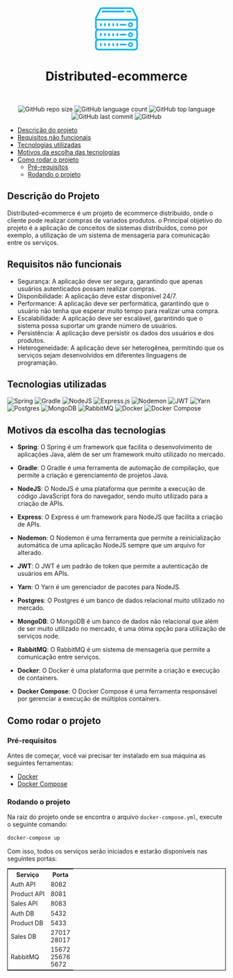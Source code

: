 <div align="center">
    <img src="./asserts/logo.png" alt="Logo" width="100">
</div>

<h1 align="center">Distributed-ecommerce</h1>

<br>


<div align="center">

![GitHub repo size](https://img.shields.io/github/repo-size/Joaonorr/distributed-ecommerce)
![GitHub language count](https://img.shields.io/github/languages/count/Joaonorr/distributed-ecommerce)
![GitHub top language](https://img.shields.io/github/languages/top/Joaonorr/distributed-ecommerce)
![GitHub last commit](https://img.shields.io/github/last-commit/Joaonorr/distributed-ecommerce)
![GitHub](https://img.shields.io/github/license/Joaonorr/distributed-ecommerce)

</div>

- [Descrição do projeto](#descrição-do-projeto)
- [Requisitos não funcionais](#requisitos-não-funcionais)
- [Tecnologias utilizadas](#tecnologias-utilizadas)
- [Motivos da escolha das tecnologias](#motivos-da-escolha-das-tecnologias)
- [Como rodar o projeto](#como-rodar-o-projeto)
    - [Pré-requisitos](#pré-requisitos)
    - [Rodando o projeto](#rodando-o-projeto)

## Descrição do Projeto

Distributed-ecommerce é um projeto de ecommerce distribuído, onde o cliente pode realizar compras de variados produtos.
o Principal objetivo do projeto é a aplicação de conceitos de sistemas distribuídos, como por exemplo, a utilização de um sistema de mensageria para comunicação entre os serviços.

## Requisitos não funcionais

- Segurança: A aplicação deve ser segura, garantindo que apenas usuários autenticados possam realizar compras.
- Disponibilidade: A aplicação deve estar disponível 24/7.
- Performance: A aplicação deve ser performática, garantindo que o usuário não tenha que esperar muito tempo para realizar uma compra.
- Escalabilidade: A aplicação deve ser escalável, garantindo que o sistema possa suportar um grande número de usuários.
- Persistência: A aplicação deve persistir os dados dos usuários e dos produtos.
- Heterogeneidade: A aplicação deve ser heterogênea, permitindo que os serviços sejam desenvolvidos em diferentes linguagens de programação.

## Tecnologias utilizadas

![Spring](https://img.shields.io/badge/spring-%236DB33F.svg?style=for-the-badge&logo=spring&logoColor=white)
![Gradle](https://img.shields.io/badge/Gradle-02303A.svg?style=for-the-badge&logo=Gradle&logoColor=white)
![NodeJS](https://img.shields.io/badge/node.js-6DA55F?style=for-the-badge&logo=node.js&logoColor=white)
![Express.js](https://img.shields.io/badge/express.js-%23404d59.svg?style=for-the-badge&logo=express&logoColor=%2361DAFB)
![Nodemon](https://img.shields.io/badge/NODEMON-%23323330.svg?style=for-the-badge&logo=nodemon&logoColor=%BBDEAD)
![JWT](https://img.shields.io/badge/JWT-black?style=for-the-badge&logo=JSON%20web%20tokens)
![Yarn](https://img.shields.io/badge/yarn-%232C8EBB.svg?style=for-the-badge&logo=yarn&logoColor=white)
![Postgres](https://img.shields.io/badge/postgres-%23316192.svg?style=for-the-badge&logo=postgresql&logoColor=white)
![MongoDB](https://img.shields.io/badge/MongoDB-%234ea94b.svg?style=for-the-badge&logo=mongodb&logoColor=white)
![RabbitMQ](https://img.shields.io/badge/Rabbitmq-FF6600?style=for-the-badge&logo=rabbitmq&logoColor=white)
![Docker](https://img.shields.io/badge/docker-%230db7ed.svg?style=for-the-badge&logo=docker&logoColor=white)
![Docker Compose](https://img.shields.io/badge/docker--compose-%230db7ed.svg?style=for-the-badge&logo=docker&logoColor=white)

## Motivos da escolha das tecnologias

- **Spring**: O Spring é um framework que facilita o desenvolvimento de aplicações Java, além de ser um framework muito utilizado no mercado.

- **Gradle**: O Gradle é uma ferramenta de automação de compilação, que permite a criação e gerenciamento de projetos Java.

- **NodeJS**: O NodeJS é uma plataforma que permite a execução de código JavaScript fora do navegador, sendo muito utilizado para a criação de APIs.

- **Express**: O Express é um framework para NodeJS que facilita a criação de APIs.

- **Nodemon**: O Nodemon é uma ferramenta que permite a reinicialização automática de uma aplicação NodeJS sempre que um arquivo for alterado.

- **JWT**: O JWT é um padrão de token que permite a autenticação de usuários em APIs.

- **Yarn**: O Yarn é um gerenciador de pacotes para NodeJS.

- **Postgres**: O Postgres é um banco de dados relacional muito utilizado no mercado.

- **MongoDB**: O MongoDB é um banco de dados não relacional que além de ser muito utilizado no mercado, é uma ótima opção para utilização de serviços node.

- **RabbitMQ**: O RabbitMQ é um sistema de mensageria que permite a comunicação entre serviços.

- **Docker**: O Docker é uma plataforma que permite a criação e execução de containers.

- **Docker Compose**: O Docker Compose é uma ferramenta responsável por gerenciar a execução de múltiplos containers.



## Como rodar o projeto

### Pré-requisitos

Antes de começar, você vai precisar ter instalado em sua máquina as seguintes ferramentas:

- [Docker](https://docs.docker.com/engine/install/)
- [Docker Compose](https://docs.docker.com/compose/install/)

### Rodando o projeto

Na raiz do projeto onde se encontra o arquivo `docker-compose.yml`, execute o seguinte comando:

```bash
docker-compose up 
```

Com isso, todos os serviços serão iniciados e estarão disponíveis nas seguintes portas:

<table align="center" style="border: 1px solid black;">
    <tr>
        <th>Serviço</th>
        <th>Porta</th>
    </tr>
    <tr>
        <td>Auth API</td>
        <td>8082</td>
    </tr>
    <tr>
        <td>Product API</td>
        <td>8081</td>
    </tr>
    <tr>
        <td>Sales API</td>
        <td>8083</td>
    </tr>
    <tr>
        <td>Auth DB</td>
        <td>5432</td>
    </tr>
    <tr>
        <td>Product DB</td>
        <td>5433</td>
    </tr>
    <tr>
        <td>Sales DB</td>
        <td>27017<br>28017</td>
    </tr>
    <tr>
        <td>RabbitMQ</td>
        <td>15672<br>25676<br>5672</td>
    </tr>
</table>




